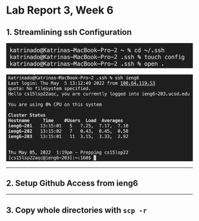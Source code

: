 # Lab Report 3, Week 6

## 1. Streamlining ssh Configuration

![Image](/labpics3/labreport3(1).png)

![Image](/labpics3/labreport3(2).png)

---

## 2. Setup Github Access from ieng6

---

## 3. Copy whole directories with `scp -r`
